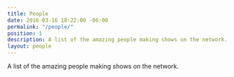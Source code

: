 ```yaml
---
title: People
date: 2016-03-16 18:22:00 -06:00
permalink: "/people/"
position: 1
description: A list of the amazing people making shows on the network.
layout: people
---
```


A list of the amazing people making shows on the network.